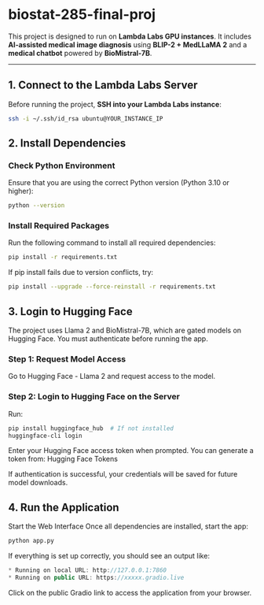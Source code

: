 # biostat-285-final-proj

This project is designed to run on **Lambda Labs GPU instances**. It includes **AI-assisted medical image diagnosis** using **BLIP-2 + MedLLaMA 2** and a **medical chatbot** powered by **BioMistral-7B**.

---

## **1. Connect to the Lambda Labs Server**

Before running the project, **SSH into your Lambda Labs instance**:

```bash
ssh -i ~/.ssh/id_rsa ubuntu@YOUR_INSTANCE_IP
```

## **2. Install Dependencies**

### Check Python Environment

Ensure that you are using the correct Python version (Python 3.10 or higher):

```bash
python --version
```

### Install Required Packages

Run the following command to install all required dependencies:

```bash
pip install -r requirements.txt
```

If pip install fails due to version conflicts, try:

```bash
pip install --upgrade --force-reinstall -r requirements.txt
```

## **3. Login to Hugging Face**

The project uses Llama 2 and BioMistral-7B, which are gated models on Hugging Face. You must authenticate before running the app.

### Step 1: Request Model Access

Go to Hugging Face - Llama 2 and request access to the model.

### Step 2: Login to Hugging Face on the Server

Run:

```bash
pip install huggingface_hub  # If not installed
huggingface-cli login
```

Enter your Hugging Face access token when prompted.
You can generate a token from: Hugging Face Tokens

If authentication is successful, your credentials will be saved for future model downloads.

## **4. Run the Application**

Start the Web Interface
Once all dependencies are installed, start the app:

```bash
python app.py
```

If everything is set up correctly, you should see an output like:

```csharp
* Running on local URL: http://127.0.0.1:7860
* Running on public URL: https://xxxxx.gradio.live
```

Click on the public Gradio link to access the application from your browser.
